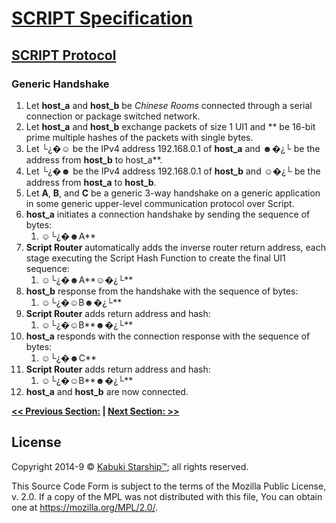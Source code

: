 # [SCRIPT Specification](../readme.md)

## [SCRIPT Protocol](readme.md)

### Generic Handshake

1. Let **host_a** and **host_b** be *Chinese Rooms* connected through a serial connection or package switched network.
2. Let **host_a** and **host_b** exchange packets of size 1 UI1 and ** be 16-bit prime multiple hashes of the packets with single bytes.
3. Let └¿�☺ be the IPv4 address 192.168.0.1 of **host_a** and ☻�¿└ be the address from **host_b** to host_a**.
4. Let └¿�☻  be the IPv4 address 192.168.0.1 of **host_b** and ☺�¿└ be the address from **host_a** to **host_b**.
5. Let **A**, **B**, and **C** be a generic 3-way handshake on a generic application in some generic upper-level communication protocol over Script.
6. **host_a** initiates a connection handshake by sending the sequence of bytes:
    1. ☺└¿�☻A**
7. **Script Router** automatically adds the inverse router return address, each stage executing the Script Hash Function to create the final UI1 sequence:
    1. ☺└¿�☻A**☺�¿└**
8. **host_b** response from the handshake with the sequence of bytes:
    1. ☺└¿�☺B☻�¿└**
9. **Script Router** adds return address and hash:
    1. ☺└¿�☺B**☻�¿└**
10. **host_a** responds with the connection response with the sequence of bytes:
    1. ☺└¿�☻C**
11. **Script Router** adds return address and hash:
    1. ☺└¿�☺B**☻�¿└**
12. **host_a** and **host_b** are now connected.

**[<< Previous Section:](./readme.md) | [Next Section: >>](./readme.md)**

## License

Copyright 2014-9 © [Kabuki Starship™](https://kabukistarship.com); all rights reserved.

This Source Code Form is subject to the terms of the Mozilla Public License, v. 2.0. If a copy of the MPL was not distributed with this file, You can obtain one at <https://mozilla.org/MPL/2.0/>.
